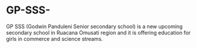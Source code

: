 # GP-SSS-
GP SSS (Godwin Panduleni Senior secondary school) is a new upcoming secondary school in Ruacana Omusati region and it is offering education for girls in commerce and science streams. 
